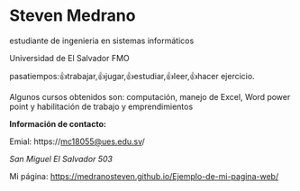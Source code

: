 # Steven Medrano
estudiante de ingenieria en sistemas informáticos

Universidad de El Salvador FMO

pasatiempos:👍trabajar,👍jugar,👍estudiar,👍leer,👍hacer ejercicio. 

Algunos cursos obtenidos son: computación, manejo de Excel, Word power point y habilitación de trabajo y emprendimientos 

**Información de contacto:**

Emial: https://mc18055@ues.edu.sv/

*San Miguel*
*El Salvador*
*503*

Mi página: https://medranosteven.github.io/Ejemplo-de-mi-pagina-web/
